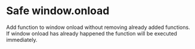 
# Safe window.onload

Add function to window onload without removing already added functions.
If window onload has already happened the function will be executed
immediately.

